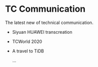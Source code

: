 # TC Communication

The latest new of technical communication.

- Siyuan HUAWEI transcreation

- TCWorld 2020 

- A travel to TiDB

  ...